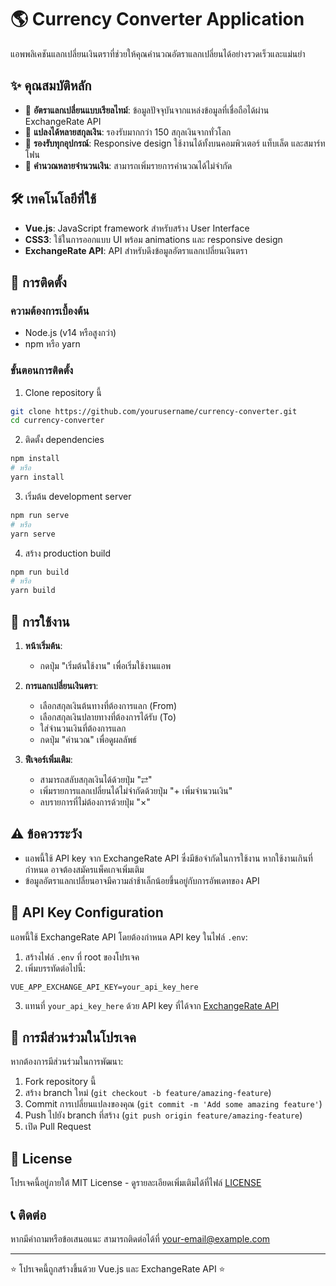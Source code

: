 # 🌎 Currency Converter Application

แอพพลิเคชันแลกเปลี่ยนเงินตราที่ช่วยให้คุณคำนวณอัตราแลกเปลี่ยนได้อย่างรวดเร็วและแม่นยำ

## ✨ คุณสมบัติหลัก

- 💱 **อัตราแลกเปลี่ยนแบบเรียลไทม์**: ข้อมูลปัจจุบันจากแหล่งข้อมูลที่เชื่อถือได้ผ่าน ExchangeRate API
- 🔄 **แปลงได้หลายสกุลเงิน**: รองรับมากกว่า 150 สกุลเงินจากทั่วโลก
- 📱 **รองรับทุกอุปกรณ์**: Responsive design ใช้งานได้ทั้งบนคอมพิวเตอร์ แท็บเล็ต และสมาร์ทโฟน
- 🧮 **คำนวณหลายจำนวนเงิน**: สามารถเพิ่มรายการคำนวณได้ไม่จำกัด

## 🛠️ เทคโนโลยีที่ใช้

- **Vue.js**: JavaScript framework สำหรับสร้าง User Interface
- **CSS3**: ใช้ในการออกแบบ UI พร้อม animations และ responsive design
- **ExchangeRate API**: API สำหรับดึงข้อมูลอัตราแลกเปลี่ยนเงินตรา

## 🚀 การติดตั้ง

### ความต้องการเบื้องต้น
- Node.js (v14 หรือสูงกว่า)
- npm หรือ yarn

### ขั้นตอนการติดตั้ง
1. Clone repository นี้
```bash
git clone https://github.com/yourusername/currency-converter.git
cd currency-converter
```

2. ติดตั้ง dependencies
```bash
npm install
# หรือ
yarn install
```

3. เริ่มต้น development server
```bash
npm run serve
# หรือ
yarn serve
```

4. สร้าง production build
```bash
npm run build
# หรือ
yarn build
```

## 📝 การใช้งาน

1. **หน้าเริ่มต้น**:
   - กดปุ่ม "เริ่มต้นใช้งาน" เพื่อเริ่มใช้งานแอพ

2. **การแลกเปลี่ยนเงินตรา**:
   - เลือกสกุลเงินต้นทางที่ต้องการแลก (From)
   - เลือกสกุลเงินปลายทางที่ต้องการได้รับ (To)
   - ใส่จำนวนเงินที่ต้องการแลก
   - กดปุ่ม "คำนวณ" เพื่อดูผลลัพธ์

3. **ฟีเจอร์เพิ่มเติม**:
   - สามารถสลับสกุลเงินได้ด้วยปุ่ม "⇄"
   - เพิ่มรายการแลกเปลี่ยนได้ไม่จำกัดด้วยปุ่ม "+ เพิ่มจำนวนเงิน"
   - ลบรายการที่ไม่ต้องการด้วยปุ่ม "×"

## ⚠️ ข้อควรระวัง

- แอพนี้ใช้ API key จาก ExchangeRate API ซึ่งมีข้อจำกัดในการใช้งาน หากใช้งานเกินที่กำหนด อาจต้องสมัครแพ็คเกจเพิ่มเติม
- ข้อมูลอัตราแลกเปลี่ยนอาจมีความล่าช้าเล็กน้อยขึ้นอยู่กับการอัพเดทของ API

## 🔑 API Key Configuration

แอพนี้ใช้ ExchangeRate API โดยต้องกำหนด API key ในไฟล์ `.env`:

1. สร้างไฟล์ `.env` ที่ root ของโปรเจค
2. เพิ่มบรรทัดต่อไปนี้:
```
VUE_APP_EXCHANGE_API_KEY=your_api_key_here
```
3. แทนที่ `your_api_key_here` ด้วย API key ที่ได้จาก [ExchangeRate API](https://www.exchangerate-api.com/)

## 🤝 การมีส่วนร่วมในโปรเจค

หากต้องการมีส่วนร่วมในการพัฒนา:
1. Fork repository นี้
2. สร้าง branch ใหม่ (`git checkout -b feature/amazing-feature`)
3. Commit การเปลี่ยนแปลงของคุณ (`git commit -m 'Add some amazing feature'`)
4. Push ไปยัง branch ที่สร้าง (`git push origin feature/amazing-feature`)
5. เปิด Pull Request

## 📜 License

โปรเจคนี้อยู่ภายใต้ MIT License - ดูรายละเอียดเพิ่มเติมได้ที่ไฟล์ [LICENSE](LICENSE)

## 📞 ติดต่อ

หากมีคำถามหรือข้อเสนอแนะ สามารถติดต่อได้ที่ [your-email@example.com](mailto:your-email@example.com)

---

⭐️ โปรเจคนี้ถูกสร้างขึ้นด้วย Vue.js และ ExchangeRate API ⭐️
